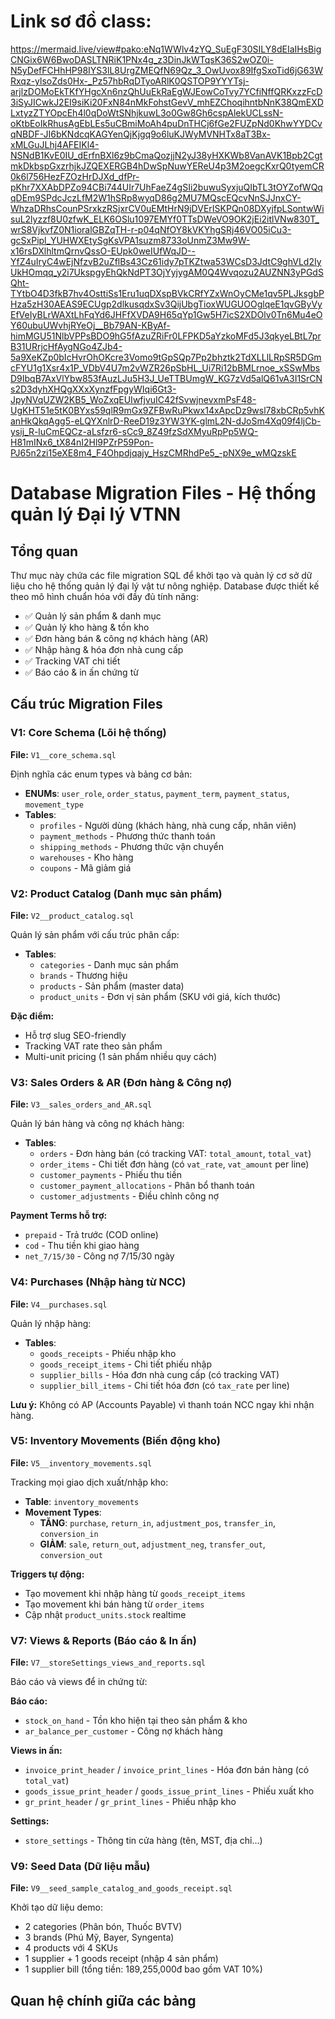 # Link sơ đồ class:
https://mermaid.live/view#pako:eNq1WWlv4zYQ_SuEgF30SILY8dEIaIHsBigCNGix6W6BwoDASLTNRiK1PNx4g_z3DinJkWTqsK36S2wOZ0i-N5yDefFCHhHP98IYS3lL8UrgZMEQfN69Qz_3_OwUvox89IfgSxoTid6jG63WRxqz-ylsoZds0Hx-_Pz57hbRqDTyoARlK0QSTOP9YYYTsj-arjlzDOMoEkTKfYHgcXn6nzQhUuEkRaEgWJEowCoTvy7YCfiNffQRKxzzFcD3iSyJICwkJ2EI9siKi20FxN84nMkFohstGevV_mhEZChoqihntbNnK38QmEXDLxtyzZTYOpcEh4l0qDoWtSNhjkuwL3o0Gw8Gh6cspAlekUCLssN-oKtbEoIkRhusAgEbLEs5uCBmiMoAh4puDnTHCj6fGe2FUZpNd0KhwYYDCvqNBDF-JI6bKNdcqKAGYenQjKjgq9o6luKJWyMVNHTx8aT3Bx-xMLGuJLhj4AFEIKl4-NSNdB1KvE0IU_dErfnBXl6z9bCmaQozjjN2yJ38yHXKWb8VanAVK1Bpb2CgtmkDkbspGxzrhjkJZQEXERGB4hDwSpNuwYEReU4p3M2oegcKxrQ0tyemCR0k6l756HezFZOzHrDJXd_dfPr-pKhr7XXAbDPZo94CBi744UIr7UhFaeZ4gSIi2buwuSyxjuQIbTL3tOYZofWQqqDEm9SPdcJczLfM2W1hSRp8wyqD86g2MU7MQscEQcvNnSJJnxCY-WhzaDRhsCounPSrxkzRSjxrCV0uEMtHrN9jDVErISKPQn08DXyjfpLSontwWisuL2lyzzf8U0zfwK_ELK6OSlu1097EMYf0TTsDWeVO9OK2jEi2itlVNw830T_wrS8VjkvfZ0N1ioralGBZqTH-r-p04qNfOY8kVKYhgSRj46VO05iCu3-gcSxPipl_YUHWXEtySgKsVPA1suzm8733oUnmZ3Mw9W-x16rsDXlhltmQrnvQssO-EUpk0weIUfWqJD--YfZ4uIryC4wEjNfzvB2uZflBs43Cz61idy7pTKZtwa53WCsD3JdtC9ghVLd2IyUkHOmqq_y2i7UkspgyEhQkNdPT3OjYyjygAM0Q4Wvqozu2AUZNN3yPGdSQht-TYtbO4D3fkB7hv4OsttiSs1Eru1uqDXspBVkCRfYZxWnOyCMe1qv5PLJksgbPHza5zH30AEAS9ECUgp2dlkusqdxSv3QijUbgTioxWUGUOOglqeE1qvGByVyEfVeIyBLrWAXtLhFqYd6JHFfXVDA9H65qYp1Gw5H7icS2XDOlv0Tn6Mu4eOY60ubuUWvhjRYeOj__Bb79AN-KByAf-himMGU51NlbVPPsBDO9hG5fAzuZRiFr0LFPKD5aYzkoMFd5J3qkyeLBtL7prB31URrjcHfAygNGo4ZJb4-5a9XeKZp0bIcHvrOhOKcre3Vomo9tGpSQp7Pp2bhztk2TdXLLlLRpSR5DGmcFYU1g1Xsr4x1P_VDbV4U7m2vWZR26pSbHL_Ui7Ri12bBMLrnoe_xSSwMbsD9IbqB7AxVlYbw853fAuzLJu5H3J_UeTTBUmgW_KG7zVd5alQ61vA3I1SrCNs2D3dyhXHQgXXxXynzfFpgyWIqi6Gt3-JpyNVqUZW2KB5_WoZxqEUIwfjvuIC42fSvwjnevxmPsF48-UgKHT51e5tK0BYxs59qlR9mGx9ZFBwRuPkwx14xApcDz9wsl78xbCRp5vhKanHkQkqAgg5-eLQYXnlrD-ReeD19z3YW3YK-glmL2N-dJoSm4Xq09f4ljCb-ysij_R-luCmEQCz-aLsfzr6-sCc9_8Z49fzSdXMyuRpPp5WQ-H81mINx6_tX84nI2Hl9PZrP59Pon-PJ65n2zi15eXE8m4_F4Ohpdjqajy_HszCMRhdPe5_-pNX9e_wMQzskE

# Database Migration Files - Hệ thống quản lý Đại lý VTNN

## Tổng quan

Thư mục này chứa các file migration SQL để khởi tạo và quản lý cơ sở dữ liệu cho hệ thống quản lý đại lý vật tư nông nghiệp. Database được thiết kế theo mô hình chuẩn hóa với đầy đủ tính năng:

- ✅ Quản lý sản phẩm & danh mục
- ✅ Quản lý kho hàng & tồn kho
- ✅ Đơn hàng bán & công nợ khách hàng (AR)
- ✅ Nhập hàng & hóa đơn nhà cung cấp
- ✅ Tracking VAT chi tiết
- ✅ Báo cáo & in ấn chứng từ

## Cấu trúc Migration Files

### V1: Core Schema (Lõi hệ thống)
**File:** `V1__core_schema.sql`

Định nghĩa các enum types và bảng cơ bản:
- **ENUMs**: `user_role`, `order_status`, `payment_term`, `payment_status`, `movement_type`
- **Tables**: 
  - `profiles` - Người dùng (khách hàng, nhà cung cấp, nhân viên)
  - `payment_methods` - Phương thức thanh toán
  - `shipping_methods` - Phương thức vận chuyển
  - `warehouses` - Kho hàng
  - `coupons` - Mã giảm giá

### V2: Product Catalog (Danh mục sản phẩm)
**File:** `V2__product_catalog.sql`

Quản lý sản phẩm với cấu trúc phân cấp:
- **Tables**:
  - `categories` - Danh mục sản phẩm
  - `brands` - Thương hiệu
  - `products` - Sản phẩm (master data)
  - `product_units` - Đơn vị sản phẩm (SKU với giá, kích thước)

**Đặc điểm:**
- Hỗ trợ slug SEO-friendly
- Tracking VAT rate theo sản phẩm
- Multi-unit pricing (1 sản phẩm nhiều quy cách)

### V3: Sales Orders & AR (Đơn hàng & Công nợ)
**File:** `V3__sales_orders_and_AR.sql`

Quản lý bán hàng và công nợ khách hàng:
- **Tables**:
  - `orders` - Đơn hàng bán (có tracking VAT: `total_amount`, `total_vat`)
  - `order_items` - Chi tiết đơn hàng (có `vat_rate`, `vat_amount` per line)
  - `customer_payments` - Phiếu thu tiền
  - `customer_payment_allocations` - Phân bổ thanh toán
  - `customer_adjustments` - Điều chỉnh công nợ

**Payment Terms hỗ trợ:**
- `prepaid` - Trả trước (COD online)
- `cod` - Thu tiền khi giao hàng
- `net_7/15/30` - Công nợ 7/15/30 ngày

### V4: Purchases (Nhập hàng từ NCC)
**File:** `V4__purchases.sql`

Quản lý nhập hàng:
- **Tables**:
  - `goods_receipts` - Phiếu nhập kho
  - `goods_receipt_items` - Chi tiết phiếu nhập
  - `supplier_bills` - Hóa đơn nhà cung cấp (có tracking VAT)
  - `supplier_bill_items` - Chi tiết hóa đơn (có `tax_rate` per line)

**Lưu ý:** Không có AP (Accounts Payable) vì thanh toán NCC ngay khi nhận hàng.

### V5: Inventory Movements (Biến động kho)
**File:** `V5__inventory_movements.sql`

Tracking mọi giao dịch xuất/nhập kho:
- **Table**: `inventory_movements`
- **Movement Types**:
  - **TĂNG**: `purchase`, `return_in`, `adjustment_pos`, `transfer_in`, `conversion_in`
  - **GIẢM**: `sale`, `return_out`, `adjustment_neg`, `transfer_out`, `conversion_out`

**Triggers tự động:**
- Tạo movement khi nhập hàng từ `goods_receipt_items`
- Tạo movement khi bán hàng từ `order_items`
- Cập nhật `product_units.stock` realtime

### V7: Views & Reports (Báo cáo & In ấn)
**File:** `V7__storeSettings_views_and_reports.sql`

Báo cáo và views để in chứng từ:

**Báo cáo:**
- `stock_on_hand` - Tồn kho hiện tại theo sản phẩm & kho
- `ar_balance_per_customer` - Công nợ khách hàng

**Views in ấn:**
- `invoice_print_header` / `invoice_print_lines` - Hóa đơn bán hàng (có `total_vat`)
- `goods_issue_print_header` / `goods_issue_print_lines` - Phiếu xuất kho
- `gr_print_header` / `gr_print_lines` - Phiếu nhập kho

**Settings:**
- `store_settings` - Thông tin cửa hàng (tên, MST, địa chỉ...)

### V9: Seed Data (Dữ liệu mẫu)
**File:** `V9__seed_sample_catalog_and_goods_receipt.sql`

Khởi tạo dữ liệu demo:
- 2 categories (Phân bón, Thuốc BVTV)
- 3 brands (Phú Mỹ, Bayer, Syngenta)
- 4 products với 4 SKUs
- 1 supplier + 1 goods receipt (nhập 4 sản phẩm)
- 1 supplier bill (tổng tiền: 189,255,000đ bao gồm VAT 10%)

## Quan hệ chính giữa các bảng

